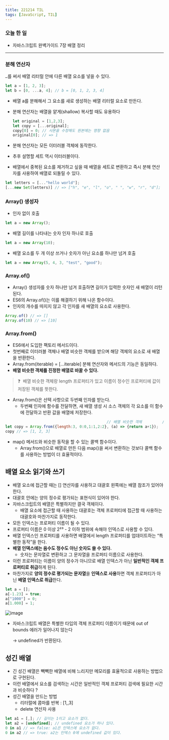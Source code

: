 ```yaml
---
title: 221214 TIL
tags: [JavaScript, TIL]
---
```


### 오늘 한 일
- 자바스크립트 완벽가이드 7장 배열 정리
---

### 분해 연산자

`…`를 써서 배열 리터럴 안에 다른 배열 요소를 넣을 수 있다.

```jsx
let a = [1, 2, 3];
let b = [0, ...a, 4]; // b = [0, 1, 2, 3, 4]
```

- 배열 a를 분해해서 그 요소를 새로 생성하는 배열 리터럴 요소로 만든다.
- 분해 연산자는 배열을 얕게(shallow) 복사할 때도 유용하다
    
    ```jsx
    let original = [1,2,3];
    let copy = [...original];
    copy[0] = 0; // 사본을 수정해도 원본에는 영향 없음
    original[0]; // => 1
    ```
    
- 분해 연산자는 모든 이터러블 객체에 동작한다.
- 추후 설명할 세트 역시 이터러블이다.
- 배열에서 중복된 요소를 제거하고 싶을 때 배열을 세트로 변환하고 즉시 분해 연산자를 사용하여 배열로 되돌릴 수 있다.

```jsx
let letters = [..."hello world"];
[...new Set(letters)] // => ["h", "e", "l", "o", " ", "w", "r", "d"];
```

### Array() 생성자

- 인자 없이 호출

```jsx
let a = new Array();
```

- 배열 길이를 나타내는 숫자 인자 하나로 호출

```jsx
let a = new Array(10);
```

- 배열 요소를 두 개 이상 쓰거나 숫자가 아닌 요소를 하나만 넘겨 호출

```jsx
let a = new Array(5, 4, 3, "test", "good");
```

### Array.of()

- Array() 생성자를 숫자 하나만 넘겨 호출하면 길이가 입력한 숫자인 새 배열이 리턴된다.
- ES6의 Array.of()는 이를 해결하기 위해 나온 함수이다.
- 인자의 개수를 따지지 않고 각 인자를 새 배열의 요소로 사용한다.

```jsx
Array.of() // => []
Array.of(10) // => [10]
```

### Array.from()

- ES6에서 도입한 팩토리 메서드이다.
- 첫번째로 이터러블 객체나 배열 비슷한 객체를 받으며 해당 객체의 요소로 새 배열을 반환한다.
- Array.from(iterable) = […iterable] 분해 연산자와 메서드의 기능은 동일하다.
- **배열 비슷한 객체를 진정한 배열로 바꿀 수 있다.**

> ❓  배열 비슷한 객체랑 length 프로퍼티가 있고 이름이 정수인 프로퍼티에 값이 저장된 객체를 뜻한다.
> 
- Array.from()은 선택 사항으로 두번째 인자를 받는다.
    - 두번째 인자에 함수를 전달하면, 새 배열 생성 시 소스 객체의 각 요소를 이 함수에 전달하고 반환 값을 배열에 저장한다.

```jsx
											 // 배열 비슷한 객체         // 콜백 함수
let copy = Array.from({length:3, 0:0,1:1,2:2}, (a) => {return a+1});
copy // => [1, 2, 3]
```

- map() 메서드와 비슷한 동작을 할 수 있는 콜백 함수이다.
    - Array.from()으로 배열로 만든 다음 map()을 써서 변환하는 것보다 콜백 함수를 사용하는 방법이 더 효율적이다.

## 배열 요소 읽기와 쓰기

- 배열 요소에 접근할 때는 [] 연산자를 사용하고 대괄호 왼쪽에는 배열 참조가 있어야 한다.
- 대괄호 안에는 양의 정수로 평가되는 표현식이 있어야 한다.
- 자바스크립트의 배열은 특별하지만 결국 객체이다.
    - 배열 요소에 접근할 때 사용하는 대괄호는 객체 프로퍼티에 접근할 때 사용하는 대괄호와 마찬가지로 동작한다.
- 모든 인덱스는 프로퍼티 이름이 될 수 있다.
- 프로퍼티 이름은 0 이상 2²³ - 2 이하 범위에 속해야 인덱스로 사용할 수 있다.
- 배열 인덱스인 프로퍼티를 사용하면 배열에서 length 프로퍼티를 업데이트하는 “특별한 동작”을 한다.
- **배열 인덱스에는 음수도 정수도 아닌 숫자도 쓸 수 있다.**
    - 숫자는 문자열로 변환하고 그 문자열을 프로퍼티 이름으로 사용한다.
- 이런 프로퍼티는 이름이 양의 정수가 아니므로 배열 인덱스가 아닌 **일반적인 객체 프로퍼티로 취급**하게 된다.
- 마찬가지로 **양의 정수로 평가되는 문자열**을 **인덱스로 사용**하면 객체 프로퍼티가 아닌 **배열 인덱스로 취급**한다.

```jsx
let a = [];
a[-1.23] = true;
a["1000"] = 0;
a[1.000] = 1;
```

![image](https://user-images.githubusercontent.com/76581207/207615047-a6feda53-5768-4ad4-8e6c-7cbb15748f85.png)


- 자바스크립트 배열은 특별한 타입의 객체 프로퍼티 이름이기 때문에 out of bounds 에러가 일어나지 않는다
    
    → undefined가 반환된다.
    

## 성긴 배열

- 긴 성긴 배열은 빽빽한 배열에 비해 느리지만 메모리를 효율적으로 사용하는 방법으로 구현된다.
- 이런 배열에서 요소를 검색하는 시간은 일반적인 객체 프로퍼티 검색에 필요한 시간과 비슷하다 ?
- 성긴 배열을 만드는 방법
    - 리터럴에 콤마를 반복 : [1,,3]
    - delete 연산자 사용

```jsx
let a1 = [,]; // 길이는 1이고 요소가 없다.
let a2 = [undefined]; // undefined 요소가 하나 있다.
0 in a1 // => false: a1은 인덱스에 요소가 없다.
0 in a2 // => true: a2는 인덱스 0에 undefined 값이 있다.
```